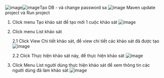 ![image](https://github.com/tranquangthuan/Poll/assets/14936109/e4475546-0974-41cd-8fac-c32a4af8e41c)![image](https://github.com/tranquangthuan/Poll/assets/14936109/f0512abb-6df5-4b3d-84e1-7dd4bf3d7b3c)Tạo DB - và change password sa
![image](https://github.com/tranquangthuan/Poll/assets/14936109/8cb94d9e-347b-40b6-9da6-8932471fdf2c)
Maven update project và Run project
1. Click menu Tạo khảo sát để tạo mới 1 cuộc khảo sát
   ![image](https://github.com/tranquangthuan/Poll/assets/14936109/25a4a0b2-3e54-47ee-8340-8e70fd323cf9)
2. Click menu List khảo sát
   
   2.1 Click View Chi tiết khảo sát, để view chi tiết các khảo sát đã được tạo
   ![image](https://github.com/tranquangthuan/Poll/assets/14936109/862bc69e-aa2f-4e58-9e4d-e0b4dfa7056d)
   
   2.2 Click Thực hiện khảo sát này, để thực hiện khảo sát
   ![image](https://github.com/tranquangthuan/Poll/assets/14936109/971148b8-d6ec-4081-b1f8-0a54f0fe8a17)
4. Click Menu List người dùng thực hiện khảo sát để xem thông tin các người dùng đã làm khảo sát
   ![image](https://github.com/tranquangthuan/Poll/assets/14936109/99d6c28a-68ec-416a-a709-2bd9df528ae4)
